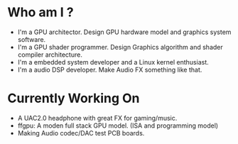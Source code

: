 # Who am I ?
- I'm a GPU architector. Design GPU hardware model and graphics system software.
- I'm a GPU shader programmer. Design Graphics algorithm and shader compiler architecture.
- I'm a embedded system developer and a Linux kernel enthusiast.
- I'm a audio DSP developer. Make Audio FX something like that.

# Currently Working On
- A UAC2.0 headphone with great FX for gaming/music.
- ffgpu: A moden full stack GPU model. (ISA and programming model)
- Making Audio codec/DAC test PCB boards.

<!--
**shaowei-wang/shaowei-wang** is a ✨ _special_ ✨ repository because its `README.md` (this file) appears on your GitHub profile.

Here are some ideas to get you started:

- 🔭 I’m currently working on ...
- 🌱 I’m currently learning ...
- 👯 I’m looking to collaborate on ...
- 🤔 I’m looking for help with ...
- 💬 Ask me about ...
- 📫 How to reach me: ...
- 😄 Pronouns: ...
- ⚡ Fun fact: ...
-->
